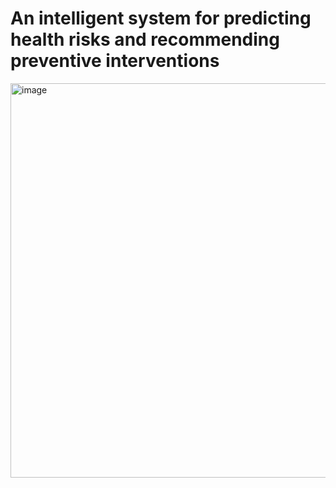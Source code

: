 # An intelligent system for predicting health risks and recommending preventive interventions
<img width="631" alt="image" src="https://github.com/user-attachments/assets/9d191d99-8b40-4e9f-aa44-744a56b9be6b" />


